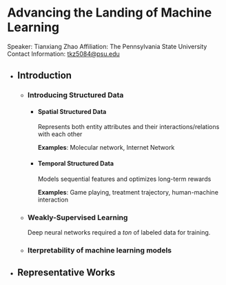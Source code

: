 # Advancing the Landing of Machine Learning
Speaker: Tianxiang Zhao
Affiliation: The Pennsylvania State University
Contact Information: tkz5084@psu.edu
- ## Introduction
	- ### Introducing Structured Data
		- #### Spatial Structured Data
		  Represents both entity attributes and their interactions/relations with each other
		  
		  **Examples**: Molecular network, Internet Network
		- #### Temporal Structured Data
		  Models sequential features and optimizes long-term rewards
		  
		  **Examples**: Game playing, treatment trajectory, human-machine interaction
	- ### Weakly-Supervised Learning
	  Deep neural networks required a *ton* of labeled data for training.
	- ### Iterpretability of machine learning models
- ## Representative Works